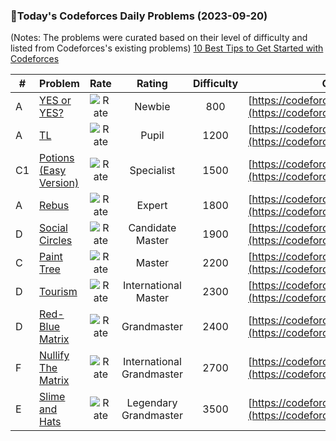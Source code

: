 ### 🌟Today's Codeforces Daily Problems (2023-09-20)
(Notes: The problems were curated based on their level of difficulty and listed from Codeforces's existing problems)
[10 Best Tips to Get Started with Codeforces](https://github.com/ika9810/Codeforces-Daily-Problems/blob/main/10%20Best%20Tips%20to%20Get%20Started%20with%20Codeforces.md)

| # | Problem | Rate| Rating | Difficulty | Contest |
|---| ----- | :--------: | :----------: | :----------: | ---------- |
|A|[YES or YES?](https://codeforces.com/contest/1703/problem/A)|![Rate](https://img.shields.io/badge/Newbie-800-lightgrey)|Newbie|800|[https://codeforces.com/contest/1703](https://codeforces.com/contest/1703)|
|A|[TL](https://codeforces.com/contest/350/problem/A)|![Rate](https://img.shields.io/badge/Pupil-1200-brightgreen)|Pupil|1200|[https://codeforces.com/contest/350](https://codeforces.com/contest/350)|
|C1|[Potions (Easy Version)](https://codeforces.com/contest/1526/problem/C1)|![Rate](https://img.shields.io/badge/Specialist-1500-9cf)|Specialist|1500|[https://codeforces.com/contest/1526](https://codeforces.com/contest/1526)|
|A|[Rebus](https://codeforces.com/contest/663/problem/A)|![Rate](https://img.shields.io/badge/Expert-1800-blue)|Expert|1800|[https://codeforces.com/contest/663](https://codeforces.com/contest/663)|
|D|[Social Circles](https://codeforces.com/contest/1060/problem/D)|![Rate](https://img.shields.io/badge/Candidate%20Master-1900-blueviolet)|Candidate Master|1900|[https://codeforces.com/contest/1060](https://codeforces.com/contest/1060)|
|C|[Paint Tree](https://codeforces.com/contest/196/problem/C)|![Rate](https://img.shields.io/badge/Master-2200-orange)|Master|2200|[https://codeforces.com/contest/196](https://codeforces.com/contest/196)|
|D|[Tourism](https://codeforces.com/contest/1310/problem/D)|![Rate](https://img.shields.io/badge/International%20Master-2300-orange)|International Master|2300|[https://codeforces.com/contest/1310](https://codeforces.com/contest/1310)|
|D|[Red-Blue Matrix](https://codeforces.com/contest/1606/problem/D)|![Rate](https://img.shields.io/badge/Grandmaster-2400-red)|Grandmaster|2400|[https://codeforces.com/contest/1606](https://codeforces.com/contest/1606)|
|F|[Nullify The Matrix](https://codeforces.com/contest/1451/problem/F)|![Rate](https://img.shields.io/badge/International%20Grandmaster-2700-red)|International Grandmaster|2700|[https://codeforces.com/contest/1451](https://codeforces.com/contest/1451)|
|E|[Slime and Hats](https://codeforces.com/contest/1349/problem/E)|![Rate](https://img.shields.io/badge/Legendary%20Grandmaster-3500-red)|Legendary Grandmaster|3500|[https://codeforces.com/contest/1349](https://codeforces.com/contest/1349)|
